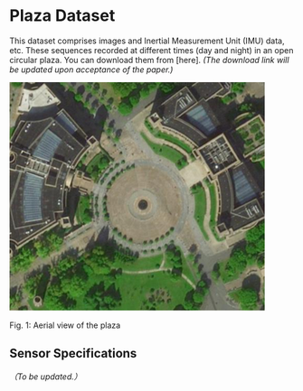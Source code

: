# Plaza Dataset

This dataset comprises images and Inertial Measurement Unit (IMU) data, etc. These sequences recorded at different times (day and night) in an open circular plaza. You can download them from [here]. *(The download link will be updated upon acceptance of the paper.)*

![Plaza Image](plaza.png)

Fig. 1: Aerial view of the plaza

## Sensor Specifications

*（To be updated.）*
